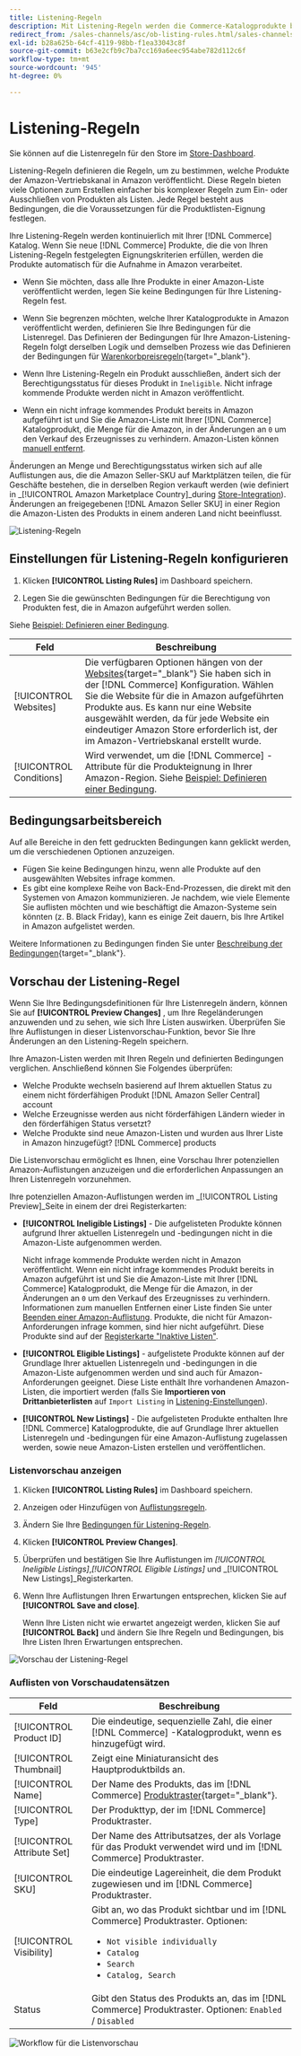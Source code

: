```yaml
---
title: Listening-Regeln
description: Mit Listening-Regeln werden die Commerce-Katalogprodukte bestimmt, die als Amazon Marketplace-Listen veröffentlicht werden.
redirect_from: /sales-channels/asc/ob-listing-rules.html/sales-channels/asc/ob-listing-preview.html/sales-channels/asc/listing-rule-preview.html
exl-id: b28a625b-64cf-4119-98bb-f1ea33043c8f
source-git-commit: b63e2cfb9c7ba7cc169a6eec954abe782d112c6f
workflow-type: tm+mt
source-wordcount: '945'
ht-degree: 0%

---
```


# Listening-Regeln

Sie können auf die Listenregeln für den Store im [Store-Dashboard](./amazon-store-dashboard.md).

Listening-Regeln definieren die Regeln, um zu bestimmen, welche Produkte der Amazon-Vertriebskanal in Amazon veröffentlicht. Diese Regeln bieten viele Optionen zum Erstellen einfacher bis komplexer Regeln zum Ein- oder Ausschließen von Produkten als Listen. Jede Regel besteht aus Bedingungen, die die Voraussetzungen für die Produktlisten-Eignung festlegen.

Ihre Listening-Regeln werden kontinuierlich mit Ihrer [!DNL Commerce] Katalog. Wenn Sie neue [!DNL Commerce] Produkte, die die von Ihren Listening-Regeln festgelegten Eignungskriterien erfüllen, werden die Produkte automatisch für die Aufnahme in Amazon verarbeitet.

- Wenn Sie möchten, dass alle Ihre Produkte in einer Amazon-Liste veröffentlicht werden, legen Sie keine Bedingungen für Ihre Listening-Regeln fest.

- Wenn Sie begrenzen möchten, welche Ihrer Katalogprodukte in Amazon veröffentlicht werden, definieren Sie Ihre Bedingungen für die Listenregel. Das Definieren der Bedingungen für Ihre Amazon-Listening-Regeln folgt derselben Logik und demselben Prozess wie das Definieren der Bedingungen für [Warenkorbpreisregeln](https://docs.magento.com/user-guide/marketing/price-rules-cart.html){target="_blank"}.

- Wenn Ihre Listening-Regeln ein Produkt ausschließen, ändert sich der Berechtigungsstatus für dieses Produkt in `Ineligible`. Nicht infrage kommende Produkte werden nicht in Amazon veröffentlicht.

- Wenn ein nicht infrage kommendes Produkt bereits in Amazon aufgeführt ist und Sie die Amazon-Liste mit Ihrer [!DNL Commerce] Katalogprodukt, die Menge für die Amazon, in der Änderungen an `0` um den Verkauf des Erzeugnisses zu verhindern. Amazon-Listen können [manuell entfernt](./end-listings-manually.md).

Änderungen an Menge und Berechtigungsstatus wirken sich auf alle Auflistungen aus, die die Amazon Seller-SKU auf Marktplätzen teilen, die für Geschäfte bestehen, die in derselben Region verkauft werden (wie definiert in _[!UICONTROL Amazon Marketplace Country]_during [Store-Integration](./store-integration.md)). Änderungen an freigegebenen [!DNL Amazon Seller SKU] in einer Region die Amazon-Listen des Produkts in einem anderen Land nicht beeinflusst.

![Listening-Regeln](assets/ob-listing-rules.png)

## Einstellungen für Listening-Regeln konfigurieren

1. Klicken **[!UICONTROL Listing Rules]** im Dashboard speichern.

1. Legen Sie die gewünschten Bedingungen für die Berechtigung von Produkten fest, die in Amazon aufgeführt werden sollen.

Siehe [Beispiel: Definieren einer Bedingung](./ob-define-condition-example.md).

| Feld | Beschreibung |
|---|---|
| [!UICONTROL Websites] | Die verfügbaren Optionen hängen von der [Websites](https://docs.magento.com/user-guide/stores/websites-stores-views.html){target="_blank"} Sie haben sich in der [!DNL Commerce] Konfiguration. Wählen Sie die Website für die in Amazon aufgeführten Produkte aus. Es kann nur eine Website ausgewählt werden, da für jede Website ein eindeutiger Amazon Store erforderlich ist, der im Amazon-Vertriebskanal erstellt wurde. |
| [!UICONTROL Conditions] | Wird verwendet, um die [!DNL Commerce] -Attribute für die Produkteignung in Ihrer Amazon-Region. Siehe [Beispiel: Definieren einer Bedingung](./ob-define-condition-example.md). |

## Bedingungsarbeitsbereich

Auf alle Bereiche in den fett gedruckten Bedingungen kann geklickt werden, um die verschiedenen Optionen anzuzeigen.

- Fügen Sie keine Bedingungen hinzu, wenn alle Produkte auf den ausgewählten Websites infrage kommen.
- Es gibt eine komplexe Reihe von Back-End-Prozessen, die direkt mit den Systemen von Amazon kommunizieren. Je nachdem, wie viele Elemente Sie auflisten möchten und wie beschäftigt die Amazon-Systeme sein könnten (z. B. Black Friday), kann es einige Zeit dauern, bis Ihre Artikel in Amazon aufgelistet werden.

Weitere Informationen zu Bedingungen finden Sie unter [Beschreibung der Bedingungen](https://docs.magento.com/user-guide/marketing/price-rules-cart.html){target="_blank"}.

## Vorschau der Listening-Regel

Wenn Sie Ihre Bedingungsdefinitionen für Ihre Listenregeln ändern, können Sie auf **[!UICONTROL Preview Changes]** , um Ihre Regeländerungen anzuwenden und zu sehen, wie sich Ihre Listen auswirken. Überprüfen Sie Ihre Auflistungen in dieser Listenvorschau-Funktion, bevor Sie Ihre Änderungen an den Listening-Regeln speichern.

Ihre Amazon-Listen werden mit Ihren Regeln und definierten Bedingungen verglichen. Anschließend können Sie Folgendes überprüfen:

- Welche Produkte wechseln basierend auf Ihrem aktuellen Status zu einem nicht förderfähigen Produkt [!DNL Amazon Seller Central] account
- Welche Erzeugnisse werden aus nicht förderfähigen Ländern wieder in den förderfähigen Status versetzt?
- Welche Produkte sind neue Amazon-Listen und wurden aus Ihrer Liste in Amazon hinzugefügt? [!DNL Commerce] products

Die Listenvorschau ermöglicht es Ihnen, eine Vorschau Ihrer potenziellen Amazon-Auflistungen anzuzeigen und die erforderlichen Anpassungen an Ihren Listenregeln vorzunehmen.

Ihre potenziellen Amazon-Auflistungen werden im _[!UICONTROL Listing Preview]_Seite in einem der drei Registerkarten:

- **[!UICONTROL Ineligible Listings]** - Die aufgelisteten Produkte können aufgrund Ihrer aktuellen Listenregeln und -bedingungen nicht in die Amazon-Liste aufgenommen werden.

   Nicht infrage kommende Produkte werden nicht in Amazon veröffentlicht. Wenn ein nicht infrage kommendes Produkt bereits in Amazon aufgeführt ist und Sie die Amazon-Liste mit Ihrer [!DNL Commerce] Katalogprodukt, die Menge für die Amazon, in der Änderungen an `0` um den Verkauf des Erzeugnisses zu verhindern. Informationen zum manuellen Entfernen einer Liste finden Sie unter [Beenden einer Amazon-Auflistung](./end-listings-manually.md). Produkte, die nicht für Amazon-Anforderungen infrage kommen, sind hier nicht aufgeführt. Diese Produkte sind auf der [Registerkarte &quot;Inaktive Listen&quot;](./inactive-listings.md).

- **[!UICONTROL Eligible Listings]** - aufgelistete Produkte können auf der Grundlage Ihrer aktuellen Listenregeln und -bedingungen in die Amazon-Liste aufgenommen werden und sind auch für Amazon-Anforderungen geeignet. Diese Liste enthält Ihre vorhandenen Amazon-Listen, die importiert werden (falls Sie **Importieren von Drittanbieterlisten** auf `Import Listing` in [Listening-Einstellungen](./third-party-listing-settings.md)).

- **[!UICONTROL New Listings]** - Die aufgelisteten Produkte enthalten Ihre [!DNL Commerce] Katalogprodukte, die auf Grundlage Ihrer aktuellen Listenregeln und -bedingungen für eine Amazon-Auflistung zugelassen werden, sowie neue Amazon-Listen erstellen und veröffentlichen.

### Listenvorschau anzeigen

1. Klicken **[!UICONTROL Listing Rules]** im Dashboard speichern.

1. Anzeigen oder Hinzufügen von [Auflistungsregeln](./listing-rules.md).

1. Ändern Sie Ihre [Bedingungen für Listening-Regeln](./ob-define-condition-example.md).

1. Klicken **[!UICONTROL Preview Changes]**.

1. Überprüfen und bestätigen Sie Ihre Auflistungen im _[!UICONTROL Ineligible Listings]_,_[!UICONTROL Eligible Listings]_ und _[!UICONTROL New Listings]_Registerkarten.

1. Wenn Ihre Auflistungen Ihren Erwartungen entsprechen, klicken Sie auf **[!UICONTROL Save and close]**.

   Wenn Ihre Listen nicht wie erwartet angezeigt werden, klicken Sie auf **[!UICONTROL Back]** und ändern Sie Ihre Regeln und Bedingungen, bis Ihre Listen Ihren Erwartungen entsprechen.

![Vorschau der Listening-Regel](assets/amazon-listing-rule-preview.png)

### Auflisten von Vorschaudatensätzen

| Feld | Beschreibung |
|--- |--- |
| [!UICONTROL Product ID] | Die eindeutige, sequenzielle Zahl, die einer [!DNL Commerce] -Katalogprodukt, wenn es hinzugefügt wird. |
| [!UICONTROL Thumbnail] | Zeigt eine Miniaturansicht des Hauptproduktbilds an. |
| [!UICONTROL Name] | Der Name des Produkts, das im [!DNL Commerce] [Produktraster](https://docs.magento.com/user-guide/catalog/products.html){target="_blank"}. |
| [!UICONTROL Type] | Der Produkttyp, der im [!DNL Commerce] Produktraster. |
| [!UICONTROL Attribute Set] | Der Name des Attributsatzes, der als Vorlage für das Produkt verwendet wird und im [!DNL Commerce] Produktraster. |
| [!UICONTROL SKU] | Die eindeutige Lagereinheit, die dem Produkt zugewiesen und im [!DNL Commerce] Produktraster. |
| [!UICONTROL Visibility] | Gibt an, wo das Produkt sichtbar und im [!DNL Commerce] Produktraster. Optionen:<ul><li>`Not visible individually`</li><li>`Catalog`</li><li>`Search`</li><li>`Catalog, Search`</li></ul> |
| Status | Gibt den Status des Produkts an, das im [!DNL Commerce] Produktraster. Optionen: `Enabled` / `Disabled` |

![Workflow für die Listenvorschau](assets/listing-preview-flowchart.png)
